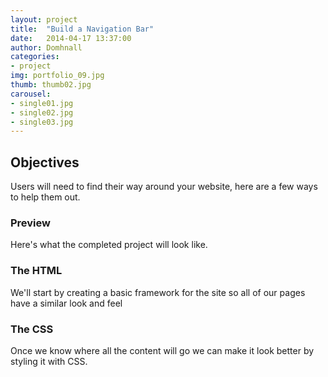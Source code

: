 ```yaml
---
layout: project
title:  "Build a Navigation Bar"
date:   2014-04-17 13:37:00
author: Domhnall
categories:
- project
img: portfolio_09.jpg
thumb: thumb02.jpg
carousel:
- single01.jpg
- single02.jpg
- single03.jpg
---
```


## Objectives
Users will need to find their way around your website, here are a few ways to help them out.

### Preview
Here's what the completed project will look like.


### The HTML
We'll start by creating a basic framework for the site so all of our pages have a similar look and feel

### The CSS
Once we know where all the content will go we can make it look better by styling it with CSS.